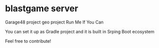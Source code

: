 # blastgame server
Garage48 project geo project Run Me If You Can

You can set it up as Gradle project and it is built in Srping Boot ecosystem

Feel free to contribute! 


